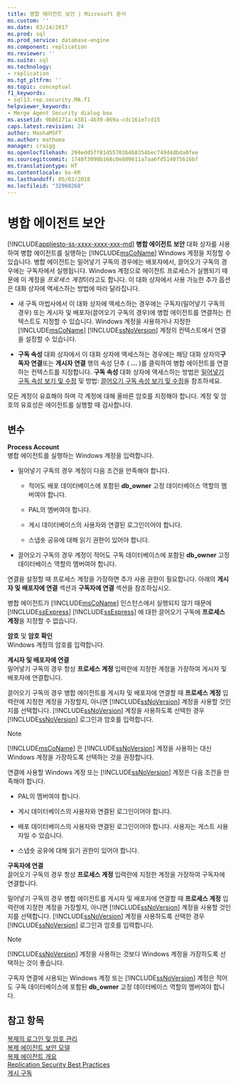 ```yaml
---
title: 병합 에이전트 보안 | Microsoft 문서
ms.custom: ''
ms.date: 03/14/2017
ms.prod: sql
ms.prod_service: database-engine
ms.component: replication
ms.reviewer: ''
ms.suite: sql
ms.technology:
- replication
ms.tgt_pltfrm: ''
ms.topic: conceptual
f1_keywords:
- sql13.rep.security.MA.f1
helpviewer_keywords:
- Merge Agent Security dialog box
ms.assetid: 9b86171a-4381-4b39-869a-cdc161e7cd15
caps.latest.revision: 24
author: MashaMSFT
ms.author: mathoma
manager: craigg
ms.openlocfilehash: 294edd5ff81d55703b4b8354bec749d4dbda0fee
ms.sourcegitcommit: 1740f3090b168c0e809611a7aa6fd514075616bf
ms.translationtype: HT
ms.contentlocale: ko-KR
ms.lasthandoff: 05/03/2018
ms.locfileid: "32960268"
---
```

# <a name="merge-agent-security"></a>병합 에이전트 보안
[!INCLUDE[appliesto-ss-xxxx-xxxx-xxx-md](../../includes/appliesto-ss-xxxx-xxxx-xxx-md.md)]
  **병합 에이전트 보안** 대화 상자를 사용하여 병합 에이전트를 실행하는 [!INCLUDE[msCoName](../../includes/msconame-md.md)] Windows 계정을 지정할 수 있습니다. 병합 에이전트는 밀어넣기 구독의 경우에는 배포자에서, 끌어오기 구독의 경우에는 구독자에서 실행됩니다. Windows 계정으로 에이전트 프로세스가 실행되기 때문에 이 계정을 *프로세스 계정*이라고도 합니다. 이 대화 상자에서 사용 가능한 추가 옵션은 대화 상자에 액세스하는 방법에 따라 달라집니다.  
  
-   새 구독 마법사에서 이 대화 상자에 액세스하는 경우에는 구독자(밀어넣기 구독의 경우) 또는 게시자 및 배포자(끌어오기 구독의 경우)에 병합 에이전트를 연결하는 컨텍스트도 지정할 수 있습니다. Windows 계정을 사용하거나 지정한 [!INCLUDE[msCoName](../../includes/msconame-md.md)] [!INCLUDE[ssNoVersion](../../includes/ssnoversion-md.md)] 계정의 컨텍스트에서 연결을 설정할 수 있습니다.  
  
-   **구독 속성** 대화 상자에서 이 대화 상자에 액세스하는 경우에는 해당 대화 상자의**구독자 연결**또는 **게시자 연결** 행의 속성 단추 ( **...** )를 클릭하여 병합 에이전트를 연결하는 컨텍스트를 지정합니다. **구독 속성** 대화 상자에 액세스하는 방법은 [밀어넣기 구독 속성 보기 및 수정](../../relational-databases/replication/view-and-modify-push-subscription-properties.md) 및 방법: [끌어오기 구독 속성 보기 및 수정](../../relational-databases/replication/view-and-modify-pull-subscription-properties.md)을 참조하세요.  
  
 모든 계정이 유효해야 하며 각 계정에 대해 올바른 암호를 지정해야 합니다. 계정 및 암호의 유효성은 에이전트를 실행할 때 검사합니다.  
  
## <a name="options"></a>변수  
 **Process Account**  
 병합 에이전트를 실행하는 Windows 계정을 입력합니다.  
  
-   밀어넣기 구독의 경우 계정이 다음 조건을 만족해야 합니다.  
  
    -   적어도 배포 데이터베이스에 포함된 **db_owner** 고정 데이터베이스 역할의 멤버여야 합니다.  
  
    -   PAL의 멤버여야 합니다.  
  
    -   게시 데이터베이스의 사용자와 연결된 로그인이어야 합니다.  
  
    -   스냅숏 공유에 대해 읽기 권한이 있어야 합니다.  
  
-   끌어오기 구독의 경우 계정이 적어도 구독 데이터베이스에 포함된 **db_owner** 고정 데이터베이스 역할의 멤버여야 합니다.  
  
 연결을 설정할 때 프로세스 계정을 가장하면 추가 사용 권한이 필요합니다. 아래의 **게시자 및 배포자에 연결** 섹션과 **구독자에 연결** 섹션을 참조하십시오.  
  
 병합 에이전트가 [!INCLUDE[msCoName](../../includes/msconame-md.md)] 인스턴스에서 실행되지 않기 때문에 [!INCLUDE[ssExpress](../../includes/ssexpress-md.md)] [!INCLUDE[ssExpress](../../includes/ssexpress-md.md)] 에 대한 끌어오기 구독에 **프로세스 계정**을 지정할 수 없습니다.  
  
 **암호** 및 **암호 확인**  
 Windows 계정의 암호를 입력합니다.  
  
 **게시자 및 배포자에 연결**  
 밀어넣기 구독의 경우 항상 **프로세스 계정** 입력란에 지정한 계정을 가장하여 게시자 및 배포자에 연결합니다.  
  
 끌어오기 구독의 경우 병합 에이전트를 게시자 및 배포자에 연결할 때 **프로세스 계정** 입력란에 지정한 계정을 가장할지, 아니면 [!INCLUDE[ssNoVersion](../../includes/ssnoversion-md.md)] 계정을 사용할 것인지를 선택합니다. [!INCLUDE[ssNoVersion](../../includes/ssnoversion-md.md)] 계정을 사용하도록 선택한 경우 [!INCLUDE[ssNoVersion](../../includes/ssnoversion-md.md)] 로그인과 암호를 입력합니다.  
  
> [!NOTE]  
>  [!INCLUDE[msCoName](../../includes/msconame-md.md)] 은 [!INCLUDE[ssNoVersion](../../includes/ssnoversion-md.md)] 계정을 사용하는 대신 Windows 계정을 가장하도록 선택하는 것을 권장합니다.  
  
 연결에 사용할 Windows 계정 또는 [!INCLUDE[ssNoVersion](../../includes/ssnoversion-md.md)] 계정은 다음 조건을 만족해야 합니다.  
  
-   PAL의 멤버여야 합니다.  
  
-   게시 데이터베이스의 사용자와 연결된 로그인이어야 합니다.  
  
-   배포 데이터베이스의 사용자와 연결된 로그인이어야 합니다. 사용자는 게스트 사용자일 수 있습니다.  
  
-   스냅숏 공유에 대해 읽기 권한이 있어야 합니다.  
  
 **구독자에 연결**  
 끌어오기 구독의 경우 항상 **프로세스 계정** 입력란에 지정한 계정을 가장하여 구독자에 연결합니다.  
  
 밀어넣기 구독의 경우 병합 에이전트를 게시자 및 배포자에 연결할 때 **프로세스 계정** 입력란에 지정한 계정을 가장할지, 아니면 [!INCLUDE[ssNoVersion](../../includes/ssnoversion-md.md)] 계정을 사용할 것인지를 선택합니다. [!INCLUDE[ssNoVersion](../../includes/ssnoversion-md.md)] 계정을 사용하도록 선택한 경우 [!INCLUDE[ssNoVersion](../../includes/ssnoversion-md.md)] 로그인과 암호를 입력합니다.  
  
> [!NOTE]  
>  [!INCLUDE[ssNoVersion](../../includes/ssnoversion-md.md)] 계정을 사용하는 것보다 Windows 계정을 가장하도록 선택하는 것이 좋습니다.  
  
 구독자 연결에 사용되는 Windows 계정 또는 [!INCLUDE[ssNoVersion](../../includes/ssnoversion-md.md)] 계정은 적어도 구독 데이터베이스에 포함된 **db_owner** 고정 데이터베이스 역할의 멤버여야 합니다.  
  
## <a name="see-also"></a>참고 항목  
 [복제의 로그인 및 암호 관리](../../relational-databases/replication/security/manage-logins-and-passwords-in-replication.md)   
 [복제 에이전트 보안 모델](../../relational-databases/replication/security/replication-agent-security-model.md)   
 [복제 에이전트 개요](../../relational-databases/replication/agents/replication-agents-overview.md)   
 [Replication Security Best Practices](../../relational-databases/replication/security/replication-security-best-practices.md)   
 [게시 구독](../../relational-databases/replication/subscribe-to-publications.md)  
  
  
